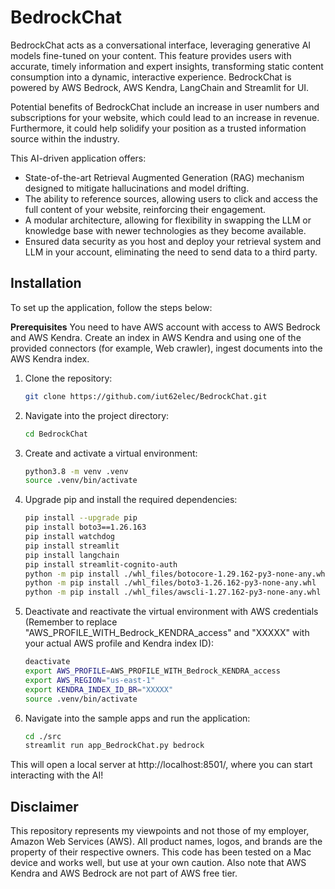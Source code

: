 # BedrockChat

BedrockChat acts as a conversational interface, leveraging generative AI models fine-tuned on your content. This feature provides users with accurate, timely information and expert insights, transforming static content consumption into a dynamic, interactive experience. BedrockChat is powered by AWS Bedrock, AWS Kendra, LangChain and Streamlit for UI. 

Potential benefits of BedrockChat include an increase in user numbers and subscriptions for your website, which could lead to an increase in revenue. Furthermore, it could help solidify your position as a trusted information source within the industry.

This AI-driven application offers:
* State-of-the-art Retrieval Augmented Generation (RAG) mechanism designed to mitigate hallucinations and model drifting.
* The ability to reference sources, allowing users to click and access the full content of your website, reinforcing their engagement.
* A modular architecture, allowing for flexibility in swapping the LLM or knowledge base with newer technologies as they become available.
* Ensured data security as you host and deploy your retrieval system and LLM in your account, eliminating the need to send data to a third party.

## Installation

To set up the application, follow the steps below:

**Prerequisites**
You need to have AWS account with access to AWS Bedrock and AWS Kendra. Create an index in AWS Kendra and using one of the provided connectors (for example, Web crawler), ingest documents into the AWS Kendra index.

1. Clone the repository:
    ```bash
    git clone https://github.com/iut62elec/BedrockChat.git
    ```
2. Navigate into the project directory:
    ```bash
    cd BedrockChat
    ```
3. Create and activate a virtual environment:
    ```bash
    python3.8 -m venv .venv
    source .venv/bin/activate
    ```
4. Upgrade pip and install the required dependencies:
    ```bash
    pip install --upgrade pip
    pip install boto3==1.26.163
    pip install watchdog
    pip install streamlit
    pip install langchain
    pip install streamlit-cognito-auth
    python -m pip install ./whl_files/botocore-1.29.162-py3-none-any.whl
    python -m pip install ./whl_files/boto3-1.26.162-py3-none-any.whl
    python -m pip install ./whl_files/awscli-1.27.162-py3-none-any.whl
    ```
5. Deactivate and reactivate the virtual environment with AWS credentials (Remember to replace "AWS_PROFILE_WITH_Bedrock_KENDRA_access" and "XXXXX" with your actual AWS profile and Kendra index ID):
    ```bash
    deactivate
    export AWS_PROFILE=AWS_PROFILE_WITH_Bedrock_KENDRA_access
    export AWS_REGION="us-east-1" 
    export KENDRA_INDEX_ID_BR="XXXXX"
    source .venv/bin/activate

    ```
6. Navigate into the sample apps and run the application:
    ```bash
    cd ./src
    streamlit run app_BedrockChat.py bedrock
    ```

This will open a local server at http://localhost:8501/, where you can start interacting with the AI!

## Disclaimer

This repository represents my viewpoints and not those of my employer, Amazon Web Services (AWS). All product names, logos, and brands are the property of their respective owners. This code has been tested on a Mac device and works well, but use at your own caution. Also note that AWS Kendra and AWS Bedrock are not part of AWS free tier.
